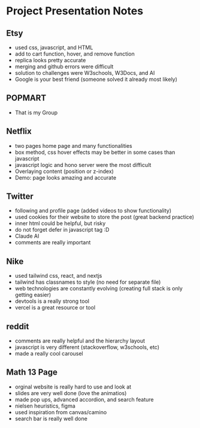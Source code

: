 # Project Presentation Notes

## Etsy
- used css, javascript, and HTML 
- add to cart function, hover, and remove function
- replica looks pretty accurate
- merging and github errors were difficult
- solution to challenges were W3schools, W3Docs, and AI
- Google is your best friend (someone solved it already most likely)

## POPMART
- That is my Group 

## Netflix
- two pages home page and many functionalities 
- box method, css hover effects may be better in some cases than javascript
- javascript logic and hono server were the most difficult
- Overlaying content (position or z-index)
- Demo: page looks amazing and accurate 

## Twitter
- following and profile page (added videos to show functionality)
- used cookies for their website to store the post (great backend practice)
- inner html could be helpful, but risky 
- do not forget defer in javascript tag :D
- Claude AI 
- comments are really important 

## Nike
- used tailwind css, react, and nextjs
- tailwind has classnames to style (no need for separate file)
- web technologies are constantly evolving (creating full stack is only getting easier)
- devtools is a really strong tool
- vercel is a great resource or tool

## reddit
- comments are really helpful and the hierarchy layout
- javascript is very different (stackoverflow, w3schools, etc)
- made a really cool carousel

## Math 13 Page
- orginal website is really hard to use and look at
- slides are very well done (love the animatios)
- made pop ups, advanced accordion, and search feature
- nielsen heuristics, figma
- used inspiration from canvas/camino
- search bar is really well done



